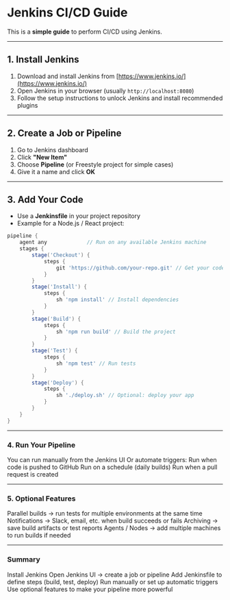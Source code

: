 # Jenkins CI/CD Guide

This is a **simple guide** to perform CI/CD using Jenkins.

---

## 1. Install Jenkins

1. Download and install Jenkins from [https://www.jenkins.io/](https://www.jenkins.io/)  
2. Open Jenkins in your browser (usually `http://localhost:8080`)  
3. Follow the setup instructions to unlock Jenkins and install recommended plugins  

---

## 2. Create a Job or Pipeline

1. Go to Jenkins dashboard  
2. Click **"New Item"**  
3. Choose **Pipeline** (or Freestyle project for simple cases)  
4. Give it a name and click **OK**  

---

## 3. Add Your Code

- Use a **Jenkinsfile** in your project repository  
- Example for a Node.js / React project:

```groovy
pipeline {
    agent any             // Run on any available Jenkins machine
    stages {
        stage('Checkout') {
            steps {
                git 'https://github.com/your-repo.git' // Get your code
            }
        }
        stage('Install') {
            steps {
                sh 'npm install' // Install dependencies
            }
        }
        stage('Build') {
            steps {
                sh 'npm run build' // Build the project
            }
        }
        stage('Test') {
            steps {
                sh 'npm test' // Run tests
            }
        }
        stage('Deploy') {
            steps {
                sh './deploy.sh' // Optional: deploy your app
            }
        }
    }
}
```

---

### 4. Run Your Pipeline

You can run manually from the Jenkins UI Or automate triggers:
Run when code is pushed to GitHub
Run on a schedule (daily builds)
Run when a pull request is created

---

### 5. Optional Features

Parallel builds → run tests for multiple environments at the same time
Notifications → Slack, email, etc. when build succeeds or fails
Archiving → save build artifacts or test reports
Agents / Nodes → add multiple machines to run builds if needed

---

### Summary

Install Jenkins
Open Jenkins UI → create a job or pipeline
Add Jenkinsfile to define steps (build, test, deploy)
Run manually or set up automatic triggers
Use optional features to make your pipeline more powerful



